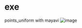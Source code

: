 # exe


points_uniform with mayavi
![image](https://github.com/execoan/exe/assets/55671984/f24313d8-a43f-4081-bfe5-7e96ea7e580c)
